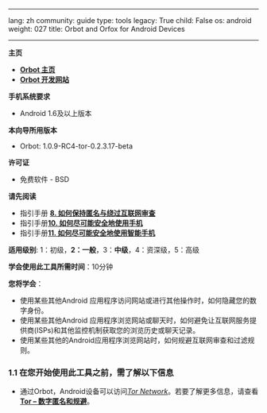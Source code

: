 

---

lang: zh
community: guide
type: tools
legacy: True
child: False
os: android
weight: 027
title: Orbot and Orfox for Android Devices

---

**主页**

- [**Orbot 主页**](http://guardianproject.info/apps/orbot/)
- [**Orbot 开发网站**](http://guardianproject.info/apps/orbot/)

**手机系统要求**

- Android 1.6及以上版本

**本向导所用版本**

- Orbot: 1.0.9-RC4-tor-0.2.3.17-beta

**许可证** 

- 免费软件 - BSD

**请先阅读**

- 指引手册 [**8. 如何保持匿名与绕过互联网审查**](/chapter-8)
- 指引手册[**10. 如何尽可能安全地使用手机**](/chapter-10)
- 指引手册[**11. 如何尽可能安全地使用智能手机**](/chapter-11)

**适用级别**: 1：初级，**2：一般**，3：**中级**，4：资深级，5：高级

**学会使用此工具所需时间**：10分钟

**您将学会**：

- 使用某些其他Android 应用程序访问网站或进行其他操作时，如何隐藏您的数字身份。
- 使用某些其他Android 应用程序浏览网站或聊天时，如何避免让互联网服务提供商(ISPs)和其他监控机制获取您的浏览历史或聊天记录。
- 使用某些其他的Android应用程序浏览网站时，如何规避互联网审查和过滤规则。

### 1.1 在您开始使用此工具之前，需了解以下信息 ### 

- 通过Orbot，Android设备可以访问[*Tor Network*](/zh/glossary#Tor)。若要了解更多信息，请查看[**Tor – 数字匿名和规避**](/tor_main)。

